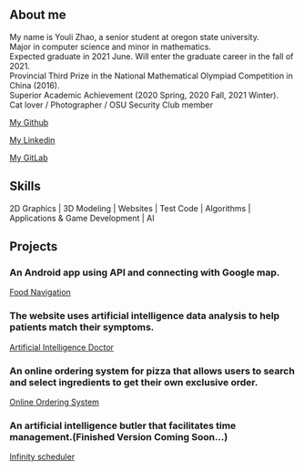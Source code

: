 ## About me

My name is Youli Zhao, a senior student at oregon state university.<br/>
Major in computer science and minor in mathematics.<br>
Expected graduate in 2021 June. Will enter the graduate career in the fall of 2021.<br>
Provincial Third Prize in the National Mathematical Olympiad Competition in China (2016). <br/>
Superior Academic Achievement (2020 Spring, 2020 Fall, 2021 Winter).<br/>
Cat lover / Photographer / OSU Security Club member


[My Github](https://github.com/Quella-Cold)

[My Linkedin](www.linkedin.com/in/youli-zhao-ba1710201)

[My GitLab](https://gitlab.com/Quella-Cold)

## Skills
2D Graphics | 3D Modeling | Websites | Test Code | Algorithms | Applications & Game Development | AI


## Projects
### An Android app using API and connecting with Google map.
[Food Navigation](https://github.com/Quella-Cold/cs492-Final-Project/settings)

### The website uses artificial intelligence data analysis to help patients match their symptoms.
[Artificial Intelligence Doctor](https://github.com/Quella-Cold/CS361–Implementation-1-)

### An online ordering system for pizza that allows users to search and select ingredients to get their own exclusive order.
[Online Ordering System](https://github.com/QuellaCold/Pizza/tree/main/asm2)

### An artificial intelligence butler that facilitates time management.(Finished Version Coming Soon...)
[Infinity scheduler](http://infinityscheduler.com)
